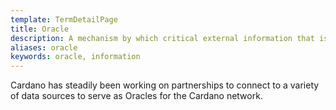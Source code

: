```yaml
---
template: TermDetailPage
title: Oracle
description: A mechanism by which critical external information that isn’t known or available to a blockchain network is transferred to the network. This can be any kind of information (currency or commodity exchange rates, events happening in the real world, etc.). 
aliases: oracle
keywords: oracle, information
---
```


Cardano has steadily been working on partnerships to connect to a variety of data sources to serve as Oracles for the Cardano network. 

<YoutubeVideo url="https://www.youtube.com/watch?v=BLR8eX73SA4" description="Introduction to Oracles" />
